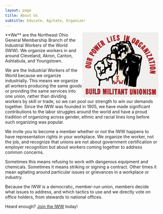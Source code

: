 ```yaml
---
layout: page
title: About Us
subtitle: Educate, Agitate, Organize!
---
```

<img style="float: right;" src="/img/three_fist.jpg">
**We** are the Northeast Ohio General Membership Branch of the Industrial Workers of the World (IWW). We organize workers in and around Cleveland, Akron, Canton, Ashtabula, and Youngstown.

We are the Industrial Workers of the World because we organize industrially. This means we organize all workers producing the same goods or providing the same services into one union, rather than dividing workers by skill or trade, so we can pool our strength to win our demands together. Since the IWW was founded in 1905, we have made significant contributions to the labor struggles around the world and have a proud tradition of organizing across gender, ethnic and racial lines long before such organizing was popular.

We invite you to become a member whether or not the IWW happens to have representation rights in your workplace. We organize the worker, not the job, and recognize that unions are not about government certification or employer recognition but about workers coming together to address common concerns.

Sometimes this means refusing to work with dangerous equipment and chemicals. Sometimes it means striking or signing a contract. Other times it mean agitating around particular issues or grievances in a workplace or industry.

Because the IWW is a democratic, member-run union, members decide what issues to address, and which tactics to use and we directly vote on office holders, from stewards to national offices.

Heard enough? [Join the IWW](/contactus/index.html) today!